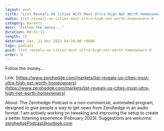 ```yaml
---
layout: post
title: "List Reveals US Cities With Most Ultra-High-Net Worth Homeowners"
audio: list-reveals-us-cities-most-ultra-high-net-worth-homeowners-0
category: markets
desc: "Follow the money..."
duration: 00:01:11
length: 71
datetime: Sat, 11 Mar 2023 04:20:00 +0000
tags: podcast
guid: list-reveals-us-cities-most-ultra-high-net-worth-homeowners-0
order: 0
---
```

Follow the money...

Link: [https://www.zerohedge.com/markets/list-reveals-us-cities-most-ultra-high-net-worth-homeowners](https://www.zerohedge.com/markets/list-reveals-us-cities-most-ultra-high-net-worth-homeowners)

About: The Zerohedge Podcast is a non-commercial, automated program, designed to give people a way to get news from Zerohedge in an audio format.  I am actively working on tweaking and improving the setup to create a better listening experience (February 2023).  Suggestions are welcome: [zerohedgePodcast@outlook.com](mailto:zerohedgePodcast@outlook.com)